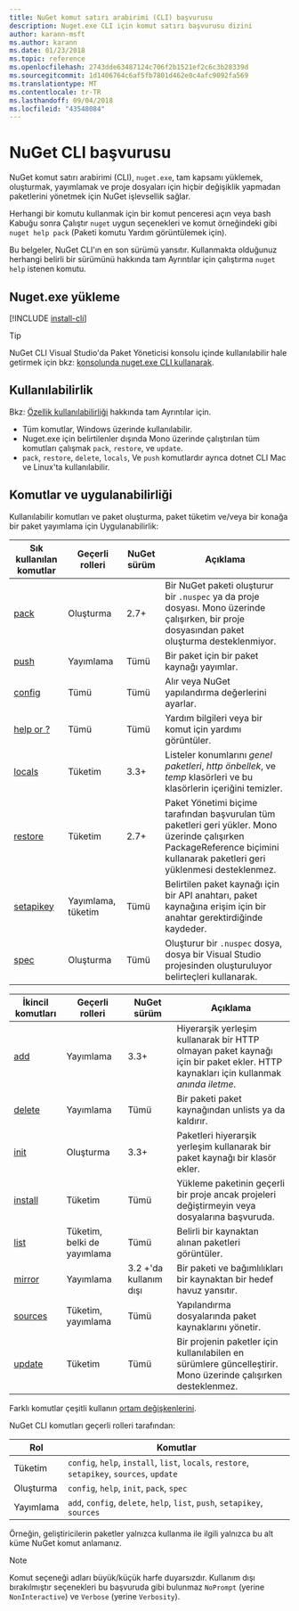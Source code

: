```yaml
---
title: NuGet komut satırı arabirimi (CLI) başvurusu
description: Nuget.exe CLI için komut satırı başvurusu dizini
author: karann-msft
ms.author: karann
ms.date: 01/23/2018
ms.topic: reference
ms.openlocfilehash: 2743dde63487124c706f2b1521ef2c6c3b28339d
ms.sourcegitcommit: 1d1406764c6af5fb7801d462e0c4afc9092fa569
ms.translationtype: MT
ms.contentlocale: tr-TR
ms.lasthandoff: 09/04/2018
ms.locfileid: "43548084"
---
```

# <a name="nuget-cli-reference"></a>NuGet CLI başvurusu

NuGet komut satırı arabirimi (CLI), `nuget.exe`, tam kapsamı yüklemek, oluşturmak, yayımlamak ve proje dosyaları için hiçbir değişiklik yapmadan paketlerini yönetmek için NuGet işlevsellik sağlar.

Herhangi bir komutu kullanmak için bir komut penceresi açın veya bash Kabuğu sonra Çalıştır `nuget` uygun seçenekleri ve komut örneğindeki gibi `nuget help pack` (Paketi komutu Yardım görüntülemek için).

Bu belgeler, NuGet CLI'ın en son sürümü yansıtır. Kullanmakta olduğunuz herhangi belirli bir sürümünü hakkında tam Ayrıntılar için çalıştırma `nuget help` istenen komutu.

## <a name="installing-nugetexe"></a>Nuget.exe yükleme

[!INCLUDE [install-cli](../includes/install-cli.md)]

> [!Tip]
> NuGet CLI Visual Studio'da Paket Yöneticisi konsolu içinde kullanılabilir hale getirmek için bkz: [konsolunda nuget.exe CLI kullanarak](package-manager-console.md#using-the-nugetexe-cli-in-the-console).

## <a name="availability"></a>Kullanılabilirlik

Bkz: [Özellik kullanılabilirliği](../install-nuget-client-tools.md#feature-availability) hakkında tam Ayrıntılar için.

- Tüm komutlar, Windows üzerinde kullanılabilir.
- Nuget.exe için belirtilenler dışında Mono üzerinde çalıştırılan tüm komutları çalışmak `pack`, `restore`, ve `update`.
- `pack`, `restore`, `delete`, `locals`, Ve `push` komutlardır ayrıca dotnet CLI Mac ve Linux'ta kullanılabilir.

## <a name="commands-and-applicability"></a>Komutlar ve uygulanabilirliği

Kullanılabilir komutları ve paket oluşturma, paket tüketim ve/veya bir konağa bir paket yayımlama için Uygulanabilirlik:

| Sık kullanılan komutlar | Geçerli rolleri | NuGet sürüm | Açıklama |
| --- | --- | --- | --- |
| [pack](cli-ref-pack.md) | Oluşturma | 2.7+ | Bir NuGet paketi oluşturur bir `.nuspec` ya da proje dosyası. Mono üzerinde çalışırken, bir proje dosyasından paket oluşturma desteklenmiyor. |
| [push](cli-ref-push.md) | Yayımlama | Tümü | Bir paket için bir paket kaynağı yayımlar. |
| [config](cli-ref-config.md) | Tümü | Tümü | Alır veya NuGet yapılandırma değerlerini ayarlar. |
| [help or ?](cli-ref-help.md) | Tümü | Tümü | Yardım bilgileri veya bir komut için yardımı görüntüler. |
| [locals](cli-ref-locals.md) | Tüketim | 3.3+ | Listeler konumlarını *genel paketleri*, *http önbellek*, ve *temp* klasörleri ve bu klasörlerin içeriğini temizler. |
| [restore](cli-ref-restore.md) | Tüketim | 2.7+ | Paket Yönetimi biçime tarafından başvurulan tüm paketleri geri yükler. Mono üzerinde çalışırken PackageReference biçimini kullanarak paketleri geri yüklenmesi desteklenmez. |
| [setapikey](cli-ref-setapikey.md) | Yayımlama, tüketim | Tümü | Belirtilen paket kaynağı için bir API anahtarı, paket kaynağına erişim için bir anahtar gerektirdiğinde kaydeder. |
| [spec](cli-ref-spec.md) | Oluşturma | Tümü | Oluşturur bir `.nuspec` dosya, dosya bir Visual Studio projesinden oluşturuluyor belirteçleri kullanarak. |

| İkincil komutları | Geçerli rolleri | NuGet sürüm | Açıklama |
| --- | --- | --- | --- |
| [add](cli-ref-add.md) | Yayımlama | 3.3+ | Hiyerarşik yerleşim kullanarak bir HTTP olmayan paket kaynağı için bir paket ekler. HTTP kaynakları için kullanmak *anında iletme*. |
| [delete](cli-ref-delete.md) | Yayımlama | Tümü | Bir paketi paket kaynağından unlists ya da kaldırır. |
| [init](cli-ref-init.md) | Oluşturma | 3.3+ | Paketleri hiyerarşik yerleşim kullanarak bir paket kaynağı bir klasör ekler. |
| [install](cli-ref-install.md) | Tüketim | Tümü | Yükleme paketinin geçerli bir proje ancak projeleri değiştirmeyin veya dosyalarına başvuruda. |
| [list](cli-ref-list.md) | Tüketim, belki de yayımlama | Tümü | Belirli bir kaynaktan alınan paketleri görüntüler. |
| [mirror](cli-ref-mirror.md) | Yayımlama | 3.2 +'da kullanım dışı | Bir paketi ve bağımlılıkları bir kaynaktan bir hedef havuz yansıtır. |
| [sources](cli-ref-sources.md) | Tüketim, yayımlama | Tümü | Yapılandırma dosyalarında paket kaynaklarını yönetir. |
| [update](cli-ref-update.md) | Tüketim | Tümü | Bir projenin paketler için kullanılabilen en sürümlere güncelleştirir. Mono üzerinde çalışırken desteklenmez. |

Farklı komutlar çeşitli kullanın [ortam değişkenlerini](cli-ref-environment-variables.md).

NuGet CLI komutları geçerli rolleri tarafından:

| Rol | Komutlar |
| --- | --- |
| Tüketim | `config`, `help`, `install`, `list`, `locals`, `restore`, `setapikey`, `sources`, `update` |
| Oluşturma | `config`, `help`, `init`, `pack`, `spec` |
| Yayımlama | `add`, `config`, `delete`, `help`, `list`, `push`, `setapikey`, `sources` |

Örneğin, geliştiricilerin paketler yalnızca kullanma ile ilgili yalnızca bu alt küme NuGet komut anlamanız.

> [!Note]
> Komut seçeneği adları büyük/küçük harfe duyarsızdır. Kullanım dışı bırakılmıştır seçenekleri bu başvuruda gibi bulunmaz `NoPrompt` (yerine `NonInteractive`) ve `Verbose` (yerine `Verbosity`).

